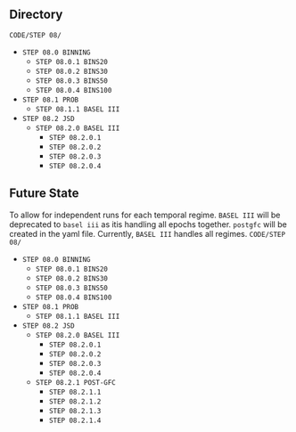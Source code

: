 ## Directory ##
`CODE/STEP 08/`
- `STEP 08.0 BINNING`
  - `STEP 08.0.1 BINS20`
  - `STEP 08.0.2 BINS30`
  - `STEP 08.0.3 BINS50`
  - `STEP 08.0.4 BINS100`
- `STEP 08.1 PROB`
  - `STEP 08.1.1 BASEL III`
- `STEP 08.2 JSD`
  - `STEP 08.2.0 BASEL III`
    - `STEP 08.2.0.1`
    - `STEP 08.2.0.2`
    - `STEP 08.2.0.3`
    - `STEP 08.2.0.4`

## Future State ##
To allow for independent runs for each temporal regime. `BASEL III` will be deprecated to `basel iii` as itis handling all epochs together. `postgfc` will be created in the yaml file. Currently, `BASEL III` handles all regimes.
`CODE/STEP 08/`
- `STEP 08.0 BINNING`
  - `STEP 08.0.1 BINS20`
  - `STEP 08.0.2 BINS30`
  - `STEP 08.0.3 BINS50`
  - `STEP 08.0.4 BINS100`
- `STEP 08.1 PROB`
  - `STEP 08.1.1 BASEL III`
- `STEP 08.2 JSD`
  - `STEP 08.2.0 BASEL III`
    - `STEP 08.2.0.1`
    - `STEP 08.2.0.2`
    - `STEP 08.2.0.3`
    - `STEP 08.2.0.4`
  - `STEP 08.2.1 POST-GFC`
    - `STEP 08.2.1.1`
    - `STEP 08.2.1.2`
    - `STEP 08.2.1.3`
    - `STEP 08.2.1.4`
